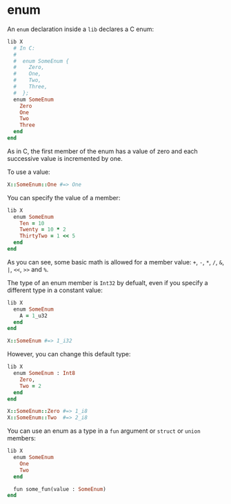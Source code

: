 # enum

An `enum` declaration inside a `lib` declares a C enum:

```ruby
lib X
  # In C:
  #
  #  enum SomeEnum {
  #    Zero,
  #    One,
  #    Two,
  #    Three,
  #  };
  enum SomeEnum
    Zero
    One
    Two
    Three
  end
end
```

As in C, the first member of the enum has a value of zero and each successive value is incremented by one.

To use a value:

```ruby
X::SomeEnum::One #=> One
```

You can specify the value of a member:

```ruby
lib X
  enum SomeEnum
    Ten = 10
    Twenty = 10 * 2
    ThirtyTwo = 1 << 5
  end
end
```

As you can see, some basic math is allowed for a member value: `+`, `-`, `*`, `/`, `&`, `|`, `<<`, `>>` and `%`.

The type of an enum member is `Int32` by defualt, even if you specify a different type in a constant value:

```ruby
lib X
  enum SomeEnum
    A = 1_u32
  end
end

X::SomeEnum #=> 1_i32
```

However, you can change this default type:

```ruby
lib X
  enum SomeEnum : Int8
    Zero,
    Two = 2
  end
end

X::SomeEnum::Zero #=> 1_i8
X::SomeEnum::Two  #=> 2_i8
```

You can use an enum as a type in a `fun` argument or `struct` or `union` members:

```ruby
lib X
  enum SomeEnum
    One
    Two
  end

  fun some_fun(value : SomeEnum)
end
```

